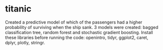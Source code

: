 # titanic
Created a predictive model of which of the passengers had a higher probability of surviving when the ship sank.
3 models were created:  bagged classification tree, random forest and stochastic gradient boosting.
Install these libraries before running the code: openintro, tidyr, ggplot2, caret, dplyr, plotly, stringr.
